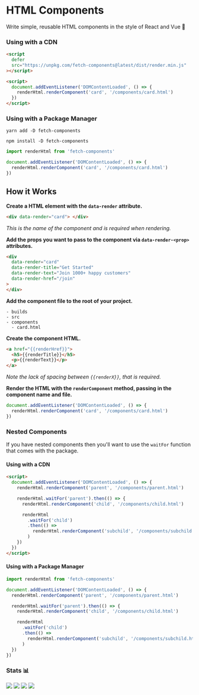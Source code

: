 # HTML Components

Write simple, reusable HTML components in the style of React and Vue 🚀

### Using with a CDN

```html
<script
  defer
  src="https://unpkg.com/fetch-components@latest/dist/render.min.js"
></script>

<script>
  document.addEventListener('DOMContentLoaded', () => {
    renderHtml.renderComponent('card', '/components/card.html')
  })
</script>
```

### Using with a Package Manager

```shell
yarn add -D fetch-components

npm install -D fetch-components
```

```js
import renderHtml from 'fetch-components'

document.addEventListener('DOMContentLoaded', () => {
  renderHtml.renderComponent('card', '/components/card.html')
})
```

## How it Works

**Create a HTML element with the `data-render` attribute.**

```html
<div data-render="card"> </div>
```

_This is the name of the component and is required when rendering._

**Add the props you want to pass to the component via `data-render-<prop>`
attributes.**

```html
<div
  data-render="card"
  data-render-title="Get Started"
  data-render-text="Join 1000+ happy customers"
  data-render-href="/join"
>
</div>
```

**Add the component file to the root of your project.**

```
- builds
- src
- components
  - card.html
```

**Create the component HTML.**

```html
<a href="{{renderHref}}">
  <h5>{{renderTitle}}</h5>
  <p>{{renderText}}</p>
</a>
```

_Note the lack of spacing between `{{renderX}}`, that is required._

**Render the HTML with the `renderComponent` method, passing in the component
name and file.**

```js
document.addEventListener('DOMContentLoaded', () => {
  renderHtml.renderComponent('card', '/components/card.html')
})
```

### Nested Components

If you have nested components then you'll want to use the `waitFor` function
that comes with the package.

#### Using with a CDN

```html
<script>
  document.addEventListener('DOMContentLoaded', () => {
    renderHtml.renderComponent('parent', '/components/parent.html')

    renderHtml.waitFor('parent').then(() => {
      renderHtml.renderComponent('child', '/components/child.html')

      renderHtml
        .waitFor('child')
        .then(() =>
          renderHtml.renderComponent('subchild', '/components/subchild.html')
        )
    })
  })
</script>
```

#### Using with a Package Manager

```js
import renderHtml from 'fetch-components'

document.addEventListener('DOMContentLoaded', () => {
  renderHtml.renderComponent('parent', '/components/parent.html')

  renderHtml.waitFor('parent').then(() => {
    renderHtml.renderComponent('child', '/components/child.html')

    renderHtml
      .waitFor('child')
      .then(() =>
        renderHtml.renderComponent('subchild', '/components/subchild.html')
      )
  })
})
```

### Stats 📊

![](https://img.shields.io/bundlephobia/min/fetch-components)
![](https://img.shields.io/npm/v/fetch-components)
![](https://img.shields.io/npm/dt/fetch-components)
![](https://img.shields.io/github/license/markmead/fetch-components)
